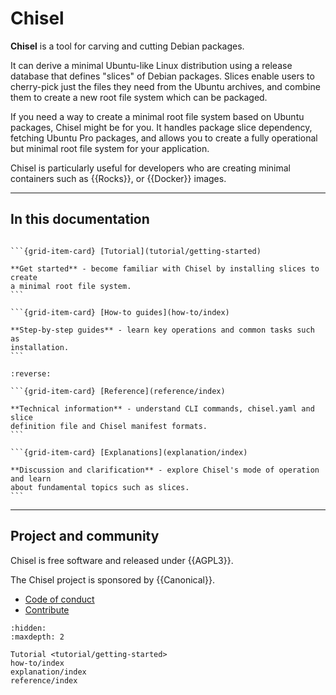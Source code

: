 # Chisel

**Chisel** is a tool for carving and cutting Debian packages.

It can derive a minimal Ubuntu-like Linux distribution using a release
database that defines "slices" of Debian packages. Slices enable users to
cherry-pick just the files they need from the Ubuntu archives, and combine them
to create a new root file system which can be packaged.

If you need a way to create a minimal root file system based on Ubuntu
packages, Chisel might be for you. It handles package slice dependency,
fetching Ubuntu Pro packages, and allows you to create a fully operational but
minimal root file system for your application.

Chisel is particularly useful for developers who are creating minimal
containers such as {{Rocks}}, or {{Docker}} images.

---------

## In this documentation

````{grid} 1 1 2 2

```{grid-item-card} [Tutorial](tutorial/getting-started)

**Get started** - become familiar with Chisel by installing slices to create
a minimal root file system.
```

```{grid-item-card} [How-to guides](how-to/index)

**Step-by-step guides** - learn key operations and common tasks such as
installation.
```

````

````{grid} 1 1 2 2
:reverse:

```{grid-item-card} [Reference](reference/index)

**Technical information** - understand CLI commands, chisel.yaml and slice
definition file and Chisel manifest formats.
```

```{grid-item-card} [Explanations](explanation/index)

**Discussion and clarification** - explore Chisel's mode of operation and learn
about fundamental topics such as slices.
```

````

---------

## Project and community

Chisel is free software and released under {{AGPL3}}.

The Chisel project is sponsored by {{Canonical}}.

- [Code of conduct](https://ubuntu.com/community/ethos/code-of-conduct)
- [Contribute](https://github.com/canonical/chisel)


```{toctree}
:hidden:
:maxdepth: 2

Tutorial <tutorial/getting-started>
how-to/index
explanation/index
reference/index
```
